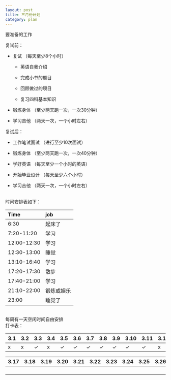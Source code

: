 ```yaml
---
layout: post
title: 三月份计划
category: plan
---
```


要准备的工作

复试前：

- 复试 （每天至少8个小时）

	- 英语自我介绍

	- 完成小书的题目

	- 回顾做过的项目

	- 复习四科基本知识

- 锻炼身体 （至少两天跑一次，一次30分钟）

- 学习吉他 （两天一次，一个小时左右）

复试后：

- 工作笔试面试 （进行至少10次面试）

- 锻炼身体 （至少两天跑一次，一次40分钟）

- 学好英语 （每天至少一个小时的英语）

- 开始毕业设计 （每天至少六个小时）

- 学习吉他 （两天一次，一个小时左右）

<br />
时间安排表如下：

<table width="500">
  <thead>
    <tr>
      <th style="text-align: left">Time</th>
      <th style="text-align: left">job</th>
    </tr>
  </thead>
  <tbody>
    <tr>
      <td style="text-align: left">6:30</td>
      <td style="text-align: left">起床了</td>
    </tr>
    <tr>
      <td style="text-align: left">7:20-11:20</td>
      <td style="text-align: left">学习</td>
    </tr>
    <tr>
      <td style="text-align: left">12:00-12:30</td>
      <td style="text-align: left">学习</td>
    </tr>
    <tr>
      <td style="text-align: left">12:30-13:00</td>
      <td style="text-align: left">睡觉</td>
    </tr>
    <tr>
      <td style="text-align: left">13:10-16:40</td>
      <td style="text-align: left">学习</td>
    </tr>
    <tr>
      <td style="text-align: left">17:20-17:30</td>
      <td style="text-align: left">散步</td>
    </tr>
    <tr>
      <td style="text-align: left">17:40-21:00</td>
      <td style="text-align: left">学习</td>
    </tr>
    <tr>
      <td style="text-align: left">21:10-22:00</td>
      <td style="text-align: left">锻炼或娱乐</td>
    </tr>
    <tr>
      <td style="text-align: left">23:00</td>
      <td style="text-align: left">睡觉了</td>
    </tr>
  </tbody>
</table>

<br />
每周有一天空闲时间自由安排

<br />
打卡表：

<table width="800">
  <thead>
    <tr>
      <th style="text-align: left">3.1</th>
      <th style="text-align: left">3.2</th>
      <th style="text-align: left">3.3</th>
      <th style="text-align: left">3.4</th>
      <th style="text-align: left">3.5</th>
      <th style="text-align: left">3.6</th>
      <th style="text-align: left">3.7</th>
      <th style="text-align: left">3.8</th>
      <th style="text-align: left">3.9</th>
      <th style="text-align: left">3.10</th>
      <th style="text-align: left">3.11</th>
      <th style="text-align: left">3.12</th>
      <th style="text-align: left">3.13</th>
      <th style="text-align: left">3.14</th>
      <th style="text-align: left">3.15</th>
      <th style="text-align: left">3.16</th>
    </tr>
  </thead>
  <tbody>
    <tr>
      <td style="text-align: left">x</td>
      <td style="text-align: left">x</td>
      <td style="text-align: left">✓</td>
      <td style="text-align: left">x</td>
      <td style="text-align: left">✓</td>
      <td style="text-align: left">✓</td>
      <td style="text-align: left">✓</td>
      <td style="text-align: left">✓</td>
      <td style="text-align: left">✓</td>
      <td style="text-align: left">✓</td>
      <td style="text-align: left">✓</td>
      <td style="text-align: left">x</td>
      <td style="text-align: left">✓</td>
      <td style="text-align: left">x</td>
      <td style="text-align: left">✓</td>
      <td style="text-align: left">&nbsp;</td>
    </tr>
  </tbody>
</table>

<table width="800">
  <thead>
    <tr>
      <th style="text-align: left">3.17</th>
      <th style="text-align: left">3.18</th>
      <th style="text-align: left">3.19</th>
      <th style="text-align: left">3.20</th>
      <th style="text-align: left">3.21</th>
      <th style="text-align: left">3.22</th>
      <th style="text-align: left">3.23</th>
      <th style="text-align: left">3.24</th>
      <th style="text-align: left">3.25</th>
      <th style="text-align: left">3.26</th>
      <th style="text-align: left">3.27</th>
      <th style="text-align: left">3.28</th>
      <th style="text-align: left">3.29</th>
      <th style="text-align: left">3.30</th>
      <th style="text-align: left">3.31</th>
    </tr>
  </thead>
  <tbody>
    <tr>
      <td style="text-align: left">&nbsp;</td>
      <td style="text-align: left">&nbsp;</td>
      <td style="text-align: left">&nbsp;</td>
      <td style="text-align: left">&nbsp;</td>
      <td style="text-align: left">&nbsp;</td>
      <td style="text-align: left">&nbsp;</td>
      <td style="text-align: left">&nbsp;</td>
      <td style="text-align: left">&nbsp;</td>
      <td style="text-align: left">&nbsp;</td>
      <td style="text-align: left">&nbsp;</td>
      <td style="text-align: left">&nbsp;</td>
      <td style="text-align: left">&nbsp;</td>
      <td style="text-align: left">&nbsp;</td>
      <td style="text-align: left">&nbsp;</td>
      <td style="text-align: left">&nbsp;</td>
    </tr>
  </tbody>
</table>
